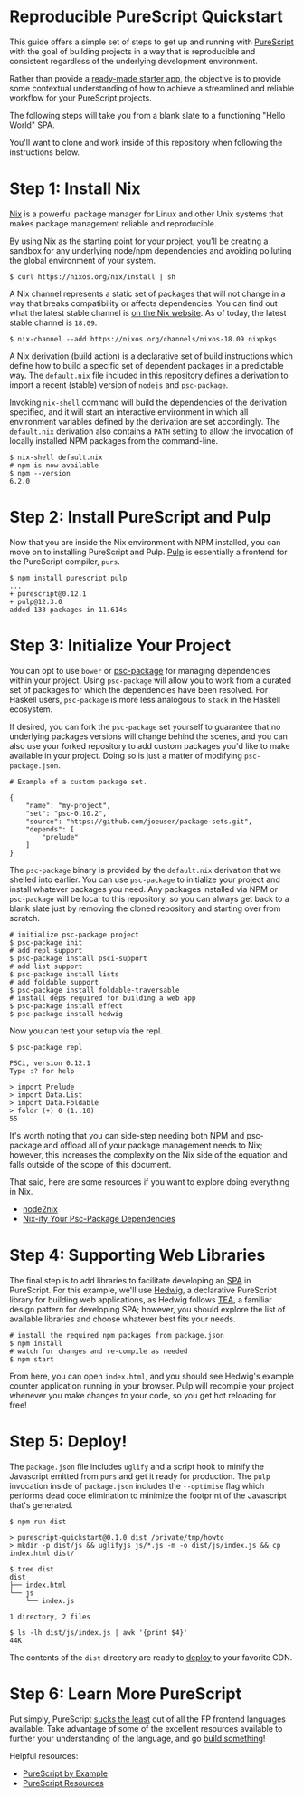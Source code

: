# Reproducible PureScript Quickstart

This guide offers a simple set of steps to get up and running with
[PureScript](http://www.purescript.org/) with the goal of building
projects in a way that is reproducible and
consistent regardless of the underlying development environment.

Rather than provide a [ready-made starter app](https://github.com/lumihq/purescript-react-basic),
the objective is to provide some contextual understanding of how to
achieve a streamlined and reliable workflow for your PureScript projects.

The following steps will take you from a blank slate to a functioning
"Hello World" SPA.

You'll want to clone and work inside of this repository when following the
instructions below.

# Step 1: Install Nix

[Nix](https://nixos.org/nix/) is a powerful package manager for Linux
and other Unix systems that makes package management reliable and reproducible.

By using Nix as the starting point for your project, you'll be creating
a sandbox for any underlying node/npm dependencies and avoiding polluting
the global environment of your system.

    $ curl https://nixos.org/nix/install | sh

A Nix channel represents a static set of packages that will not change
in a way that breaks compatibility or affects dependencies. You can find
out what the latest stable channel is
[on the Nix website](https://nixos.wiki/wiki/Nix_Channels). As of today,
the latest stable channel is `18.09`.

    $ nix-channel --add https://nixos.org/channels/nixos-18.09 nixpkgs

A Nix derivation (build action) is a declarative set of build instructions
which define how to build a specific set of dependent packages in a
predictable way. The `default.nix` file included in this repository
defines a derivation to import a recent (stable) version of `nodejs`
and `psc-package`.

Invoking `nix-shell` command will build the dependencies of the derivation
specified, and it will start an interactive environment in which all
environment variables defined by the derivation are set accordingly.
The `default.nix` derivation also contains a `PATH` setting to allow
the invocation of locally installed NPM packages from the command-line.

    $ nix-shell default.nix
    # npm is now available
    $ npm --version
    6.2.0

# Step 2: Install PureScript and Pulp

Now that you are inside the Nix environment with NPM installed, you
can move on to installing PureScript and Pulp.
[Pulp](https://github.com/purescript-contrib/pulp) is essentially
a frontend for the PureScript compiler, `purs`.

    $ npm install purescript pulp
    ...
    + purescript@0.12.1
    + pulp@12.3.0
    added 133 packages in 11.614s


# Step 3: Initialize Your Project

You can opt to use `bower` or
[psc-package](https://psc-package.readthedocs.io/en/latest/index.html)
for managing dependencies
within your project. Using `psc-package` will allow you to work from
a curated set of packages for which the dependencies have been resolved.
For Haskell users, `psc-package` is more less analogous to `stack` in
the Haskell ecosystem.

If desired, you can fork the `psc-package` set yourself to guarantee
that no underlying packages versions will change behind the scenes, and
you can also use your forked repository to add custom packages you'd like
to make available in your project. Doing so is just a matter of modifying
`psc-package.json`.

    # Example of a custom package set.

    {
        "name": "my-project",
        "set": "psc-0.10.2",
        "source": "https://github.com/joeuser/package-sets.git",
        "depends": [
            "prelude"
        ]
    }

The `psc-package` binary is provided by the `default.nix` derivation that
we shelled into earlier. You can use `psc-package` to initialize your
project and install whatever packages you need. Any packages installed
via NPM or `psc-package` will be local to this repository, so you can
always get back to a blank slate just by removing the cloned repository
and starting over from scratch.

    # initialize psc-package project
    $ psc-package init
    # add repl support
    $ psc-package install psci-support
    # add list support
    $ psc-package install lists
    # add foldable support
    $ psc-package install foldable-traversable
    # install deps required for building a web app
    $ psc-package install effect
    $ psc-package install hedwig

Now you can test your setup via the repl.

    $ psc-package repl

    PSCi, version 0.12.1
    Type :? for help

    > import Prelude
    > import Data.List
    > import Data.Foldable
    > foldr (+) 0 (1..10)
    55

It's worth noting that you can side-step needing both NPM
and psc-package and offload all of your package management
needs to Nix; however, this increases the complexity on the
Nix side of the equation and falls outside of the scope of
this document.

That said, here are some resources if you want to explore
doing everything in Nix.

* [node2nix](https://github.com/svanderburg/node2nix)
* [Nix-ify Your Psc-Package Dependencies](https://qiita.com/kimagure/items/85a64437f9af78398638)

# Step 4: Supporting Web Libraries

The final step is to add libraries to facilitate developing
an [SPA](https://en.wikipedia.org/wiki/Single-page_application)
in PureScript. For this example, we'll use
[Hedwig](https://github.com/utkarshkukreti/purescript-hedwig),
a declarative PureScript library for building web applications,
as Hedwig follows [TEA](https://guide.elm-lang.org/architecture/),
a familiar design pattern for developing SPA; however, you should
explore the list of available libraries and choose whatever best
fits your needs.

    # install the required npm packages from package.json
    $ npm install
    # watch for changes and re-compile as needed
    $ npm start

From here, you can open `index.html`, and you should see Hedwig's
example counter application running in your browser. Pulp will recompile
your project whenever you make changes to your code, so you get hot
reloading for free!

# Step 5: Deploy!

The `package.json` file includes `uglify` and a script hook to minify
the Javascript emitted from `purs` and get it ready for production.
The `pulp` invocation inside of `package.json` includes the `--optimise`
flag which performs dead code elimination to minimize the footprint of
the Javascript that's generated.

    $ npm run dist

    > purescript-quickstart@0.1.0 dist /private/tmp/howto
    > mkdir -p dist/js && uglifyjs js/*.js -m -o dist/js/index.js && cp index.html dist/

    $ tree dist
    dist
    ├── index.html
    └── js
        └── index.js

    1 directory, 2 files

    $ ls -lh dist/js/index.js | awk '{print $4}'
    44K

The contents of the `dist` directory are ready to
[deploy](https://github.com/stojanovic/scottyjs) to your favorite CDN.

# Step 6: Learn More PureScript

Put simply, PureScript
[sucks the least](https://www.reddit.com/r/purescript/comments/6g6brx/why_purescript/dinwty2/)
out of all the FP frontend languages available. Take advantage of
some of the excellent resources available to further your understanding
of the language, and go
[build something](http://holdenlee.github.io/blog/posts/programming/purescript/snake-in-purescript.html)!

Helpful resources:

* [PureScript by Example](https://leanpub.com/purescript/read)
* [PureScript Resources](https://purescript-resources.readthedocs.io/en/latest/index.html)
